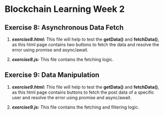 # Blockchain Learning Week 2

## Exercise 8: Asynchronous Data Fetch
1. **_exercise8.html:_** This file will help to test the **getData()** and **fetchData()**, as this html page contains two buttons to fetch the data and resolve the error using promise and async/await.

2. **_exercise8.js:_** This file contains the fetching logic.

## Exercise 9: Data Manipulation
1. **_exercise9.html:_** This file will help to test the **getData()** and **fetchData()**, as this html page contains buttons to fetch the post data of a specific user and resolve the error using promise and async/await.

2. **_exercise9.js:_** This file contains the fetching and filtering logic.



 
